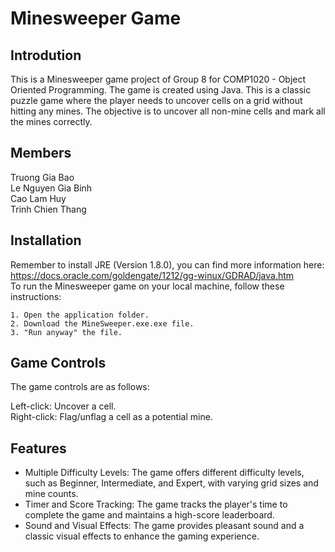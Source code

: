 # Minesweeper Game

 

## Introdution
This is a Minesweeper game project of Group 8 for COMP1020 - Object Oriented Programming. The game is created using Java. This is a classic puzzle game where the player needs to uncover cells on a grid without hitting any mines. The objective is to uncover all non-mine cells and mark all the mines correctly.

## Members
Truong Gia Bao\
Le Nguyen Gia Binh\
Cao Lam Huy\
Trinh Chien Thang


## Installation
Remember to install JRE (Version 1.8.0), you can find more information here: https://docs.oracle.com/goldengate/1212/gg-winux/GDRAD/java.htm
\
To run the Minesweeper game on your local machine, follow these instructions:

    1. Open the application folder.
    2. Download the MineSweeper.exe.exe file.
    3. "Run anyway" the file.

## Game Controls
The game controls are as follows:

Left-click: Uncover a cell.\
Right-click: Flag/unflag a cell as a potential mine.

## Features

- Multiple Difficulty Levels: The game offers different difficulty levels, such as Beginner, Intermediate, and Expert, with varying grid sizes and mine counts.
- Timer and Score Tracking: The game tracks the player's time to complete the game and maintains a high-score leaderboard.
- Sound and Visual Effects: The game provides pleasant sound and a classic visual effects to enhance the gaming experience.
